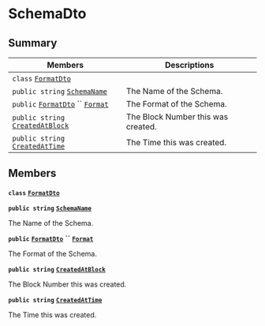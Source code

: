 # SchemaDto

## Summary

| Members                                                                                                                                                                                                                                                                                                                                                                                   | Descriptions                       |
| ----------------------------------------------------------------------------------------------------------------------------------------------------------------------------------------------------------------------------------------------------------------------------------------------------------------------------------------------------------------------------------------- | ---------------------------------- |
| `class` [`FormatDto`](AtomicMarketApiClient--BuyOffers--BuyOffersDto--DataDto--AssetDto--SchemaDto--FormatDto.md)                                                                                                                                                                                                                                                                         |                                    |
| `public string` [`SchemaName`](AtomicMarketApiClient--BuyOffers--BuyOffersDto--DataDto--AssetDto--SchemaDto.md#class\_atomic\_market\_api\_client\_1\_1\_buy\_offers\_1\_1\_buy\_offers\_dto\_1\_1\_data\_dto\_1\_1\_asset\_dto\_1\_1\_schema\_dto\_1a50d439f0d7b1835a13ec1f4da383f957)                                                                                                   | The Name of the Schema.            |
| `public` [`FormatDto`](AtomicMarketApiClient--BuyOffers--BuyOffersDto--DataDto--AssetDto--SchemaDto--FormatDto.md) `` [`Format`](AtomicMarketApiClient--BuyOffers--BuyOffersDto--DataDto--AssetDto--SchemaDto.md#class\_atomic\_market\_api\_client\_1\_1\_buy\_offers\_1\_1\_buy\_offers\_dto\_1\_1\_data\_dto\_1\_1\_asset\_dto\_1\_1\_schema\_dto\_1ab4fe4d63207a5184d9e0c8a5aa54891c) | The Format of the Schema.          |
| `public string` [`CreatedAtBlock`](AtomicMarketApiClient--BuyOffers--BuyOffersDto--DataDto--AssetDto--SchemaDto.md#class\_atomic\_market\_api\_client\_1\_1\_buy\_offers\_1\_1\_buy\_offers\_dto\_1\_1\_data\_dto\_1\_1\_asset\_dto\_1\_1\_schema\_dto\_1a022adc431e5845376e250208a999e12d)                                                                                               | The Block Number this was created. |
| `public string` [`CreatedAtTime`](AtomicMarketApiClient--BuyOffers--BuyOffersDto--DataDto--AssetDto--SchemaDto.md#class\_atomic\_market\_api\_client\_1\_1\_buy\_offers\_1\_1\_buy\_offers\_dto\_1\_1\_data\_dto\_1\_1\_asset\_dto\_1\_1\_schema\_dto\_1a4cb9b4aaa1372df6dc2bb7d8f4916403)                                                                                                | The Time this was created.         |

## Members

**`class`** [**`FormatDto`**](AtomicMarketApiClient--BuyOffers--BuyOffersDto--DataDto--AssetDto--SchemaDto--FormatDto.md)

**`public string`** [**`SchemaName`**](AtomicMarketApiClient--BuyOffers--BuyOffersDto--DataDto--AssetDto--SchemaDto.md#class\_atomic\_market\_api\_client\_1\_1\_buy\_offers\_1\_1\_buy\_offers\_dto\_1\_1\_data\_dto\_1\_1\_asset\_dto\_1\_1\_schema\_dto\_1a50d439f0d7b1835a13ec1f4da383f957)

The Name of the Schema.

**`public`** [**`FormatDto`**](AtomicMarketApiClient--BuyOffers--BuyOffersDto--DataDto--AssetDto--SchemaDto--FormatDto.md) **``** [**`Format`**](AtomicMarketApiClient--BuyOffers--BuyOffersDto--DataDto--AssetDto--SchemaDto.md#class\_atomic\_market\_api\_client\_1\_1\_buy\_offers\_1\_1\_buy\_offers\_dto\_1\_1\_data\_dto\_1\_1\_asset\_dto\_1\_1\_schema\_dto\_1ab4fe4d63207a5184d9e0c8a5aa54891c)

The Format of the Schema.

**`public string`** [**`CreatedAtBlock`**](AtomicMarketApiClient--BuyOffers--BuyOffersDto--DataDto--AssetDto--SchemaDto.md#class\_atomic\_market\_api\_client\_1\_1\_buy\_offers\_1\_1\_buy\_offers\_dto\_1\_1\_data\_dto\_1\_1\_asset\_dto\_1\_1\_schema\_dto\_1a022adc431e5845376e250208a999e12d)

The Block Number this was created.

**`public string`** [**`CreatedAtTime`**](AtomicMarketApiClient--BuyOffers--BuyOffersDto--DataDto--AssetDto--SchemaDto.md#class\_atomic\_market\_api\_client\_1\_1\_buy\_offers\_1\_1\_buy\_offers\_dto\_1\_1\_data\_dto\_1\_1\_asset\_dto\_1\_1\_schema\_dto\_1a4cb9b4aaa1372df6dc2bb7d8f4916403)

The Time this was created.
